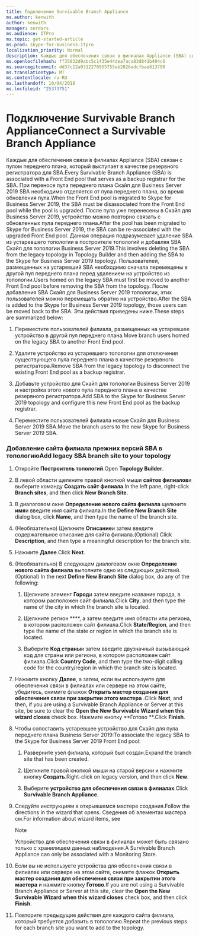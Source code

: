 ```yaml
---
title: Подключение Survivable Branch Appliance
ms.author: kenwith
author: kenwith
manager: serdars
ms.audience: ITPro
ms.topic: get-started-article
ms.prod: skype-for-business-itpro
localization_priority: Normal
description: Каждые для обеспечения связи в филиалах Appliance (SBA) связан с пулом переднего плана, который выступает в качестве резервного регистратора для SBA. Когда переднего плана миграции пула Скайп для 2019 Business Server, устройство должно отделяется от пула переднего плана, во время обновления пула после пула были перенесены на Скайп для Business Server 2019, устройство может быть повторно связано с обновленных переднего E Вторая пула. Данная операция подразумевает удаление SBA из устаревшего топологии в построителе топологий и добавляя SBA Скайп для топологии Business Server 2019. Пользователей, размещенных на устаревший SBA необходимо сначала перемещены в другой пул переднего плана перед удалением на устройство из топологии. После добавления SBA для Скайп для топологии Business Server 2019 этих пользователей можно затем перемещать обратно на устройство. Эти действия приведены ниже.
ms.openlocfilehash: ff35032d9abc5c1435e44dea7aca83d841b404c6
ms.sourcegitcommit: dd37c12a0312270955755ab2826adcfbae813790
ms.translationtype: MT
ms.contentlocale: ru-RU
ms.lasthandoff: 10/04/2018
ms.locfileid: "25373751"
---
```

# <a name="connect-a-survivable-branch-appliance"></a><span data-ttu-id="c373e-108">Подключение Survivable Branch Appliance</span><span class="sxs-lookup"><span data-stu-id="c373e-108">Connect a Survivable Branch Appliance</span></span>

<span data-ttu-id="c373e-109">Каждые для обеспечения связи в филиалах Appliance (SBA) связан с пулом переднего плана, который выступает в качестве резервного регистратора для SBA.</span><span class="sxs-lookup"><span data-stu-id="c373e-109">Every Survivable Branch Appliance (SBA) is associated with a Front End pool that serves as a backup registrar for the SBA.</span></span> <span data-ttu-id="c373e-110">При переносе пула переднего плана Скайп для Business Server 2019 SBA необходимо отделяется от пула переднего плана, во время обновления пула.</span><span class="sxs-lookup"><span data-stu-id="c373e-110">When the Front End pool is migrated to Skype for Business Server 2019, the SBA must be disassociated from the Front End pool while the pool is upgraded.</span></span> <span data-ttu-id="c373e-111">После пула уже перенесены в Скайп для Business Server 2019, устройство можно повторно связать с обновленных пула переднего плана.</span><span class="sxs-lookup"><span data-stu-id="c373e-111">After the pool has been migrated to Skype for Business Server 2019, the SBA can be re-associated with the upgraded Front End pool.</span></span> <span data-ttu-id="c373e-112">Данная операция подразумевает удаление SBA из устаревшего топологии в построителе топологий и добавляя SBA Скайп для топологии Business Server 2019.</span><span class="sxs-lookup"><span data-stu-id="c373e-112">This involves deleting the SBA from the legacy topology in Topology Builder and then adding the SBA to the Skype for Business Server 2019 topology.</span></span> <span data-ttu-id="c373e-113">Пользователей, размещенных на устаревший SBA необходимо сначала перемещены в другой пул переднего плана перед удалением на устройство из топологии.</span><span class="sxs-lookup"><span data-stu-id="c373e-113">Users homed on the legacy SBA must first be moved to another Front End pool before removing the SBA from the topology.</span></span> <span data-ttu-id="c373e-114">После добавления SBA Скайп для Business Server 2019 топологии, этих пользователей можно перемещать обратно на устройство.</span><span class="sxs-lookup"><span data-stu-id="c373e-114">After the SBA is added to the Skype for Business Server 2019 topology, those users can be moved back to the SBA.</span></span> <span data-ttu-id="c373e-115">Эти действия приведены ниже.</span><span class="sxs-lookup"><span data-stu-id="c373e-115">These steps are summarized below:</span></span>
  
1. <span data-ttu-id="c373e-116">Переместите пользователей филиала, размещенных на устаревшее устройство в другой пул переднего плана.</span><span class="sxs-lookup"><span data-stu-id="c373e-116">Move branch users homed on the legacy SBA to another Front End pool.</span></span>
    
2. <span data-ttu-id="c373e-117">Удалите устройство из устаревшего топологии для отключения существующего пула переднего плана в качестве резервного регистратора.</span><span class="sxs-lookup"><span data-stu-id="c373e-117">Remove SBA from the legacy topology to disconnect the existing Front End pool as a backup registrar.</span></span>
    
3. <span data-ttu-id="c373e-118">Добавьте устройство для Скайп для топологии Business Server 2019 и настройка этого нового пула переднего плана в качестве резервного регистратора.</span><span class="sxs-lookup"><span data-stu-id="c373e-118">Add SBA to the Skype for Business Server 2019 topology and configure this new Front End pool as the backup registrar.</span></span> 
    
4. <span data-ttu-id="c373e-119">Переместите пользователей филиала новые Скайп для Business Server 2019 SBA.</span><span class="sxs-lookup"><span data-stu-id="c373e-119">Move the branch users to the new Skype for Business Server 2019 SBA.</span></span>
    
### <a name="add-legacy-sba-branch-site-to-your-topology"></a><span data-ttu-id="c373e-120">Добавление сайта филиала прежних версий SBA в топологию</span><span class="sxs-lookup"><span data-stu-id="c373e-120">Add legacy SBA branch site to your topology</span></span>

1. <span data-ttu-id="c373e-121">Откройте **Построитель топологий**.</span><span class="sxs-lookup"><span data-stu-id="c373e-121">Open **Topology Builder**.</span></span>
    
2. <span data-ttu-id="c373e-122">В левой области щелкните правой кнопкой мыши **сайтов филиалов**и выберите команду **Создать сайт филиала**.</span><span class="sxs-lookup"><span data-stu-id="c373e-122">In the left pane, right-click **Branch sites**, and then click **New Branch Site**.</span></span>
    
3. <span data-ttu-id="c373e-123">В диалоговом окне **Определение нового сайта филиала** щелкните **имя**и введите имя сайта филиала.</span><span class="sxs-lookup"><span data-stu-id="c373e-123">In the **Define New Branch Site** dialog box, click **Name**, and then type the name of the branch site.</span></span>
    
4. <span data-ttu-id="c373e-124">(Необязательно) Щелкните **Описание**и затем введите содержательное описание для сайта филиала.</span><span class="sxs-lookup"><span data-stu-id="c373e-124">(Optional) Click **Description**, and then type a meaningful description for the branch site.</span></span>
    
5. <span data-ttu-id="c373e-125">Нажмите **Далее**.</span><span class="sxs-lookup"><span data-stu-id="c373e-125">Click **Next**.</span></span>
    
6. <span data-ttu-id="c373e-126">(Необязательно) В следующем диалоговом окне **Определение нового сайта филиала** выполните одно из следующих действий.</span><span class="sxs-lookup"><span data-stu-id="c373e-126">(Optional) In the next **Define New Branch Site** dialog box, do any of the following:</span></span> 
    
    1. <span data-ttu-id="c373e-127">Щелкните элемент **Город**и затем введите название города, в котором расположен сайт филиала.</span><span class="sxs-lookup"><span data-stu-id="c373e-127">Click **City**, and then type the name of the city in which the branch site is located.</span></span>
    
    2. <span data-ttu-id="c373e-128">Щелкните регион \*\*\*\*, а затем введите имя области или региона, в котором расположен сайт филиала.</span><span class="sxs-lookup"><span data-stu-id="c373e-128">Click **State/Region**, and then type the name of the state or region in which the branch site is located.</span></span>
    
    3. <span data-ttu-id="c373e-129">Выберите **Код страны**и затем введите двузначный вызывающий код для страны или региона, в котором расположен сайт филиала.</span><span class="sxs-lookup"><span data-stu-id="c373e-129">Click **Country Code**, and then type the two-digit calling code for the country/region in which the branch site is located.</span></span>
    
7. <span data-ttu-id="c373e-130">Нажмите кнопку **Далее**, а затем, если вы используете для обеспечения связи в филиалах или сервере на этом сайте, убедитесь, снимите флажок **Открыть мастер создания для обеспечения связи при закрытии этого мастера** .</span><span class="sxs-lookup"><span data-stu-id="c373e-130">Click **Next**, and then, if you are using a Survivable Branch Appliance or Server at this site, be sure to clear the **Open the New Survivable Wizard when this wizard closes** check box.</span></span> <span data-ttu-id="c373e-131">Нажмите кнопку \*\*Готово \*\*.</span><span class="sxs-lookup"><span data-stu-id="c373e-131">Click **Finish**.</span></span>
    
8. <span data-ttu-id="c373e-132">Чтобы сопоставить устаревшее устройство для Скайп для пула переднего плана Business Server 2019:</span><span class="sxs-lookup"><span data-stu-id="c373e-132">To associate the legacy SBA to the Skype for Business Server 2019 Front End pool:</span></span>
    
    1. <span data-ttu-id="c373e-133">Разверните узел филиала, который был создан.</span><span class="sxs-lookup"><span data-stu-id="c373e-133">Expand the branch site that has been created.</span></span> 
    
    2. <span data-ttu-id="c373e-134">Щелкните правой кнопкой мыши на старой версии и нажмите кнопку **Создать**.</span><span class="sxs-lookup"><span data-stu-id="c373e-134">Right-click on legacy version, and then click **New**.</span></span>
    
    3. <span data-ttu-id="c373e-135">Выберите **устройство для обеспечения связи в филиалах**.</span><span class="sxs-lookup"><span data-stu-id="c373e-135">Click **Survivable Branch Appliance**.</span></span>
    
9. <span data-ttu-id="c373e-136">Следуйте инструкциям в открывшемся мастере создания.</span><span class="sxs-lookup"><span data-stu-id="c373e-136">Follow the directions in the wizard that opens.</span></span> <span data-ttu-id="c373e-137">Сведения об элементах мастера см.</span><span class="sxs-lookup"><span data-stu-id="c373e-137">For information about wizard items, see</span></span>    
   <!-- [Define a Survivable Branch Appliance or Server in Lync 2013](https://technet.microsoft.com/en-us/library/gg398280(v=ocs.15).aspx). -->
   <!-- The above link points to un-rebranded 2013 content we will need to discuss rebrand or bring forward -->
    
    > [!NOTE]
    > <span data-ttu-id="c373e-138">Устройство для обеспечения связи в филиалах может быть связано только с хранилищем данных наблюдения.</span><span class="sxs-lookup"><span data-stu-id="c373e-138">A Survivable Branch Appliance can only be associated with a Monitoring Store.</span></span> 
  
10. <span data-ttu-id="c373e-139">Если вы не используете устройства для обеспечения связи в филиалах или сервере на этом сайте, снимите флажок **Открыть мастер создания для обеспечения связи при закрытии этого мастера** и нажмите кнопку **Готово**.</span><span class="sxs-lookup"><span data-stu-id="c373e-139">If you are not using a Survivable Branch Appliance or Server at this site, clear the **Open the New Survivable Wizard when this wizard closes** check box, and then click **Finish**.</span></span>
    
11. <span data-ttu-id="c373e-140">Повторите предыдущие действия для каждого сайта филиала, который требуется добавить в топологию.</span><span class="sxs-lookup"><span data-stu-id="c373e-140">Repeat the previous steps for each branch site you want to add to the topology.</span></span>
    

